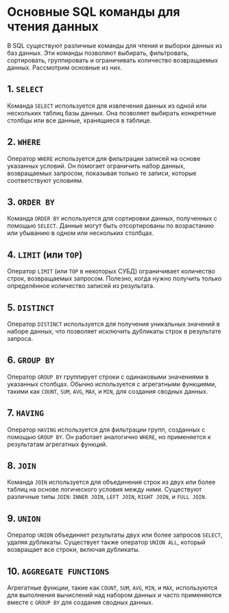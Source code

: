 # Основные SQL команды для чтения данных

В SQL существуют различные команды для чтения и выборки данных из баз данных. Эти команды позволяют выбирать, фильтровать, сортировать, группировать и ограничивать количество возвращаемых данных. Рассмотрим основные из них.

## 1. `SELECT`

Команда `SELECT` используется для извлечения данных из одной или нескольких таблиц базы данных. Она позволяет выбирать конкретные столбцы или все данные, хранящиеся в таблице.

## 2. `WHERE`

Оператор `WHERE` используется для фильтрации записей на основе указанных условий. Он помогает ограничить набор данных, возвращаемых запросом, показывая только те записи, которые соответствуют условиям.

## 3. `ORDER BY`

Команда `ORDER BY` используется для сортировки данных, полученных с помощью `SELECT`. Данные могут быть отсортированы по возрастанию или убыванию в одном или нескольких столбцах.

## 4. `LIMIT` (или `TOP`)

Оператор `LIMIT` (или `TOP` в некоторых СУБД) ограничивает количество строк, возвращаемых запросом. Полезно, когда нужно получить только определённое количество записей из результата.

## 5. `DISTINCT`

Оператор `DISTINCT` используется для получения уникальных значений в наборе данных, что позволяет исключить дубликаты строк в результате запроса.

## 6. `GROUP BY`

Оператор `GROUP BY` группирует строки с одинаковыми значениями в указанных столбцах. Обычно используется с агрегатными функциями, такими как `COUNT`, `SUM`, `AVG`, `MAX`, и `MIN`, для создания сводных данных.

## 7. `HAVING`

Оператор `HAVING` используется для фильтрации групп, созданных с помощью `GROUP BY`. Он работает аналогично `WHERE`, но применяется к результатам агрегатных функций.

## 8. `JOIN`

Команда `JOIN` используется для объединения строк из двух или более таблиц на основе логического условия между ними. Существуют различные типы `JOIN`: `INNER JOIN`, `LEFT JOIN`, `RIGHT JOIN`, и `FULL JOIN`.

## 9. `UNION`

Оператор `UNION` объединяет результаты двух или более запросов `SELECT`, удаляя дубликаты. Существует также оператор `UNION ALL`, который возвращает все строки, включая дубликаты.

## 10. `AGGREGATE FUNCTIONS`

Агрегатные функции, такие как `COUNT`, `SUM`, `AVG`, `MIN`, и `MAX`, используются для выполнения вычислений над набором данных и часто применяются вместе с `GROUP BY` для создания сводных данных.
